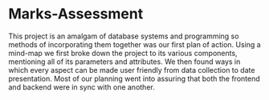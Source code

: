 # Marks-Assessment

This project is an amalgam of database systems and  programming so methods of incorporating them together 
was our first plan of action. 
Using a mind-map we first broke down the project to its 
various components, mentioning all of its parameters and 
attributes. We then found ways in which every aspect can 
be made user friendly from data collection to date 
presentation. 
Most of our planning went into assuring that both the 
frontend and backend were in sync with one another.
